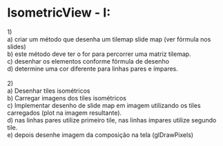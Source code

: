 <b>IsometricView - I:</b>
=============================

1)<br>
	a) criar um método que desenha um tilemap slide map (ver fórmula nos slides)<br>
	b) este método deve ter o for para percorrer uma matriz tilemap.<br>
	c) desenhar os elementos conforme fórmula de desenho<br>
	d) determine uma cor diferente para linhas pares e ímpares.<br>
<br>
2)<br>
	a) Desenhar tiles isométricos<br>
	b) Carregar imagens dos tiles isométricos<br>
	c) Implementar desenho de slide map em imagem utilizando os tiles carregados (plot na imagem resultante).<br>
	d) nas linhas pares utilize primeiro tile, nas linhas ímpares utilize segundo tile.<br>
	e) depois desenhe imagem da composição na tela (glDrawPixels)<br>
